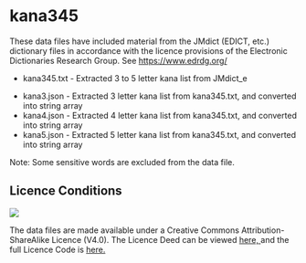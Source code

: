 # kana345

<p>
These data files have included material from the JMdict (EDICT, etc.) dictionary files in accordance with the licence provisions of the Electronic Dictionaries Research Group. See <a href="https://www.edrdg.org/">https://www.edrdg.org/</a>
</p>

<ul>
	<li>kana345.txt - Extracted 3 to 5 letter kana list from JMdict_e</li>
</ul>

<ul>
	<li>kana3.json - Extracted 3 letter kana list from kana345.txt, and converted into string array</li>
	<li>kana4.json - Extracted 4 letter kana list from kana345.txt, and converted into string array</li>
	<li>kana5.json - Extracted 5 letter kana list from kana345.txt, and converted into string array</li>
</ul>

<p>
Note: Some sensitive words are excluded from the data file.
</p>

## Licence Conditions

<p>
<a href="https://creativecommons.org/licenses/by-sa/4.0/"><img src="https://creativecommons.org/images/public/somerights20.gif"></a>
</p>

<p>
The data files are made available under a Creative Commons
Attribution-ShareAlike Licence (V4.0). The Licence Deed can be viewed
 <a href="https://creativecommons.org/licenses/by-sa/4.0/">here, </a>
and the full Licence Code is
 <a href="https://creativecommons.org/licenses/by-sa/4.0/legalcode">here. </a>
</p>
